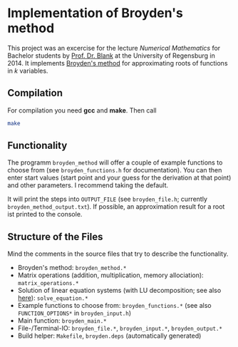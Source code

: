# Implementation of Broyden's method

This project was an excercise for the lecture 
*Numerical Mathematics* for Bachelor students by
[Prof. Dr. Blank](http://www.mathematik.uni-regensburg.de/Mat8/Blank/)
at the University of Regensburg in 2014. It implements
[Broyden's method](https://en.wikipedia.org/wiki/Broyden%27s_method) 
for approximating roots of functions in *k* variables.

## Compilation
For compilation you need **gcc** and **make**. Then call
```bash
make
```

## Functionality
The programm `broyden_method` will offer a couple of example functions
to choose from (see `broyden_functions.h` for documentation).
You can then enter start values
(start point and your guess for the derivation at that point)
and other parameters.
I recommend taking the default.

It will print the steps into `OUTPUT_FILE` (see `broyden_file.h`; 
currently `broyden_method_output.txt`).
If possible, an approximation result for a root ist printed to the
console.

## Structure of the Files
Mind the comments in the source files that try to
describe the functionality.

- Broyden's method: `broyden_method.*`
- Matrix operations (addition, multiplication, memory allociation): `matrix_operations.*`
- Solution of linear equation systems (with LU decomposition; see also
  [here](https://github.com/gesina/lu_decomposition)): `solve_equation.*`
- Example functions to choose from: `broyden_functions.*` 
  (see also `FUNCTION_OPTIONS*` in `broyden_input.h`)
- Main function: `broyden_main.*`
- File-/Terminal-IO: `broyden_file.*`, `broyden_input.*`, `broyden_output.*`
- Build helper: `Makefile`, `broyden.deps` (automatically generated)
